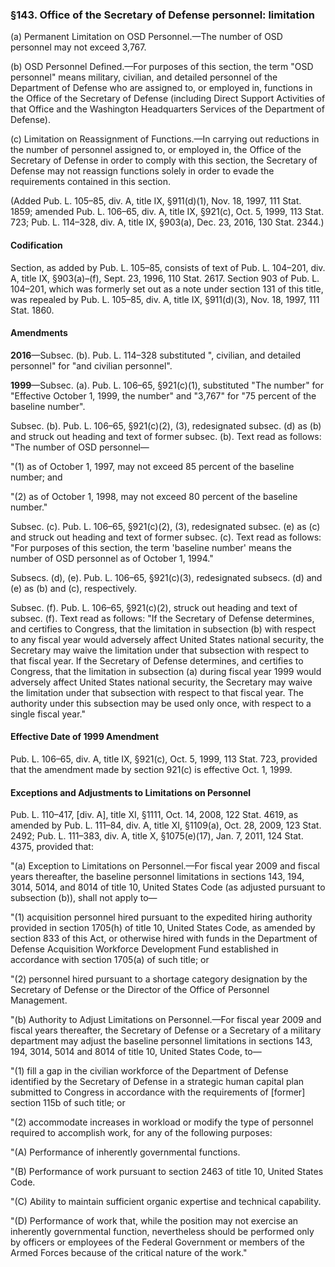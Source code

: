 ### §143. Office of the Secretary of Defense personnel: limitation ###

(a) Permanent Limitation on OSD Personnel.—The number of OSD personnel may not exceed 3,767.

(b) OSD Personnel Defined.—For purposes of this section, the term "OSD personnel" means military, civilian, and detailed personnel of the Department of Defense who are assigned to, or employed in, functions in the Office of the Secretary of Defense (including Direct Support Activities of that Office and the Washington Headquarters Services of the Department of Defense).

(c) Limitation on Reassignment of Functions.—In carrying out reductions in the number of personnel assigned to, or employed in, the Office of the Secretary of Defense in order to comply with this section, the Secretary of Defense may not reassign functions solely in order to evade the requirements contained in this section.

(Added Pub. L. 105–85, div. A, title IX, §911(d)(1), Nov. 18, 1997, 111 Stat. 1859; amended Pub. L. 106–65, div. A, title IX, §921(c), Oct. 5, 1999, 113 Stat. 723; Pub. L. 114–328, div. A, title IX, §903(a), Dec. 23, 2016, 130 Stat. 2344.)

#### Codification ####

Section, as added by Pub. L. 105–85, consists of text of Pub. L. 104–201, div. A, title IX, §903(a)–(f), Sept. 23, 1996, 110 Stat. 2617. Section 903 of Pub. L. 104–201, which was formerly set out as a note under section 131 of this title, was repealed by Pub. L. 105–85, div. A, title IX, §911(d)(3), Nov. 18, 1997, 111 Stat. 1860.

#### Amendments ####

**2016**—Subsec. (b). Pub. L. 114–328 substituted ", civilian, and detailed personnel" for "and civilian personnel".

**1999**—Subsec. (a). Pub. L. 106–65, §921(c)(1), substituted "The number" for "Effective October 1, 1999, the number" and "3,767" for "75 percent of the baseline number".

Subsec. (b). Pub. L. 106–65, §921(c)(2), (3), redesignated subsec. (d) as (b) and struck out heading and text of former subsec. (b). Text read as follows: "The number of OSD personnel—

"(1) as of October 1, 1997, may not exceed 85 percent of the baseline number; and

"(2) as of October 1, 1998, may not exceed 80 percent of the baseline number."

Subsec. (c). Pub. L. 106–65, §921(c)(2), (3), redesignated subsec. (e) as (c) and struck out heading and text of former subsec. (c). Text read as follows: "For purposes of this section, the term 'baseline number' means the number of OSD personnel as of October 1, 1994."

Subsecs. (d), (e). Pub. L. 106–65, §921(c)(3), redesignated subsecs. (d) and (e) as (b) and (c), respectively.

Subsec. (f). Pub. L. 106–65, §921(c)(2), struck out heading and text of subsec. (f). Text read as follows: "If the Secretary of Defense determines, and certifies to Congress, that the limitation in subsection (b) with respect to any fiscal year would adversely affect United States national security, the Secretary may waive the limitation under that subsection with respect to that fiscal year. If the Secretary of Defense determines, and certifies to Congress, that the limitation in subsection (a) during fiscal year 1999 would adversely affect United States national security, the Secretary may waive the limitation under that subsection with respect to that fiscal year. The authority under this subsection may be used only once, with respect to a single fiscal year."

#### Effective Date of 1999 Amendment ####

Pub. L. 106–65, div. A, title IX, §921(c), Oct. 5, 1999, 113 Stat. 723, provided that the amendment made by section 921(c) is effective Oct. 1, 1999.

#### Exceptions and Adjustments to Limitations on Personnel ####

Pub. L. 110–417, [div. A], title XI, §1111, Oct. 14, 2008, 122 Stat. 4619, as amended by Pub. L. 111–84, div. A, title XI, §1109(a), Oct. 28, 2009, 123 Stat. 2492; Pub. L. 111–383, div. A, title X, §1075(e)(17), Jan. 7, 2011, 124 Stat. 4375, provided that:

"(a) Exception to Limitations on Personnel.—For fiscal year 2009 and fiscal years thereafter, the baseline personnel limitations in sections 143, 194, 3014, 5014, and 8014 of title 10, United States Code (as adjusted pursuant to subsection (b)), shall not apply to—

"(1) acquisition personnel hired pursuant to the expedited hiring authority provided in section 1705(h) of title 10, United States Code, as amended by section 833 of this Act, or otherwise hired with funds in the Department of Defense Acquisition Workforce Development Fund established in accordance with section 1705(a) of such title; or

"(2) personnel hired pursuant to a shortage category designation by the Secretary of Defense or the Director of the Office of Personnel Management.

"(b) Authority to Adjust Limitations on Personnel.—For fiscal year 2009 and fiscal years thereafter, the Secretary of Defense or a Secretary of a military department may adjust the baseline personnel limitations in sections 143, 194, 3014, 5014 and 8014 of title 10, United States Code, to—

"(1) fill a gap in the civilian workforce of the Department of Defense identified by the Secretary of Defense in a strategic human capital plan submitted to Congress in accordance with the requirements of [former] section 115b of such title; or

"(2) accommodate increases in workload or modify the type of personnel required to accomplish work, for any of the following purposes:

"(A) Performance of inherently governmental functions.

"(B) Performance of work pursuant to section 2463 of title 10, United States Code.

"(C) Ability to maintain sufficient organic expertise and technical capability.

"(D) Performance of work that, while the position may not exercise an inherently governmental function, nevertheless should be performed only by officers or employees of the Federal Government or members of the Armed Forces because of the critical nature of the work."